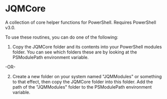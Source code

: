 # JQMCore
A collection of core helper functions for PowerShell.  Requires PowerShell v3.0.

To use these routines, you can do one of the following:
1.  Copy the JQMCore folder and its contents into your PowerShell modules folder.  You can see which
    folders these are by looking at the PSModulePath environment variable.

-OR-

2.  Create a new folder on your system named "JQMModules" or something to that effect, then copy the
    JQMCore folder into this folder.  Add the path of the "JQMModules" folder to the PSModulePath
    environment variable.


